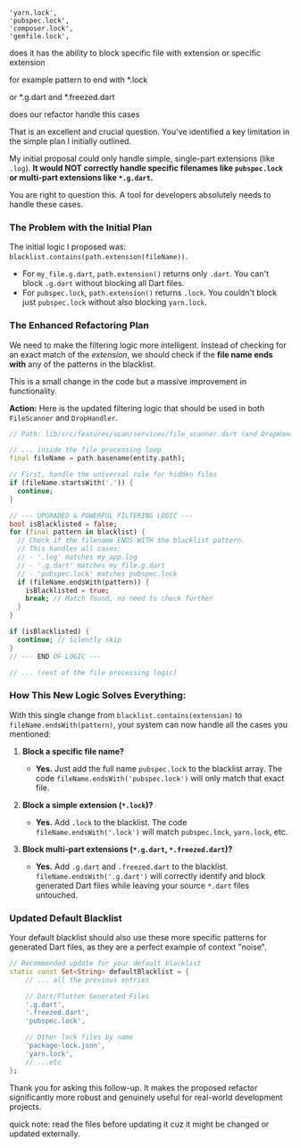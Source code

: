 ```
'yarn.lock',
'pubspec.lock',
'composer.lock',
'gemfile.lock',
```

does it has the ability to block specific file with extension or specific extension

for example pattern to end with *.lock 

or *.g.dart and *.freezed.dart

does our refactor handle this cases

That is an excellent and crucial question. You've identified a key limitation in the simple plan I initially outlined.

My initial proposal could only handle simple, single-part extensions (like `.log`). **It would NOT correctly handle specific filenames like `pubspec.lock` or multi-part extensions like `*.g.dart`.**

You are right to question this. A tool for developers absolutely needs to handle these cases.

### The Problem with the Initial Plan

The initial logic I proposed was: `blacklist.contains(path.extension(fileName))`.

* For `my_file.g.dart`, `path.extension()` returns only `.dart`. You can't block `.g.dart` without blocking all Dart files.
* For `pubspec.lock`, `path.extension()` returns `.lock`. You couldn't block just `pubspec.lock` without also blocking `yarn.lock`.

### The Enhanced Refactoring Plan

We need to make the filtering logic more intelligent. Instead of checking for an exact match of the *extension*, we should check if the **file name ends with** any of the patterns in the blacklist.

This is a small change in the code but a massive improvement in functionality.

**Action:** Here is the updated filtering logic that should be used in both `FileScanner` and `DropHandler`.

```dart
// Path: lib/src/features/scan/services/file_scanner.dart (and DropHandler)

// ... inside the file processing loop
final fileName = path.basename(entity.path);

// First, handle the universal rule for hidden files
if (fileName.startsWith('.')) {
  continue;
}

// --- UPGRADED & POWERFUL FILTERING LOGIC ---
bool isBlacklisted = false;
for (final pattern in blacklist) {
  // Check if the filename ENDS WITH the blacklist pattern.
  // This handles all cases:
  // - '.log' matches my_app.log
  // - '.g.dart' matches my_file.g.dart
  // - 'pubspec.lock' matches pubspec.lock
  if (fileName.endsWith(pattern)) {
    isBlacklisted = true;
    break; // Match found, no need to check further
  }
}

if (isBlacklisted) {
  continue; // Silently skip
}
// --- END OF LOGIC ---

// ... (rest of the file processing logic)
```

### How This New Logic Solves Everything:

With this single change from `blacklist.contains(extension)` to `fileName.endsWith(pattern)`, your system can now handle all the cases you mentioned:

1.  **Block a specific file name?**
    * **Yes.** Just add the full name `pubspec.lock` to the blacklist array. The code `fileName.endsWith('pubspec.lock')` will only match that exact file.

2.  **Block a simple extension (`*.lock`)?**
    * **Yes.** Add `.lock` to the blacklist. The code `fileName.endsWith('.lock')` will match `pubspec.lock`, `yarn.lock`, etc.

3.  **Block multi-part extensions (`*.g.dart`, `*.freezed.dart`)?**
    * **Yes.** Add `.g.dart` and `.freezed.dart` to the blacklist. `fileName.endsWith('.g.dart')` will correctly identify and block generated Dart files while leaving your source `*.dart` files untouched.

### Updated Default Blacklist

Your default blacklist should also use these more specific patterns for generated Dart files, as they are a perfect example of context "noise".

```dart
// Recommended update for your default blacklist
static const Set<String> defaultBlacklist = {
    // ... all the previous entries

    // Dart/Flutter Generated Files
    '.g.dart',
    '.freezed.dart',
    'pubspec.lock',

    // Other lock files by name
    'package-lock.json',
    'yarn.lock',
    // ...etc
};
```

Thank you for asking this follow-up. It makes the proposed refactor significantly more robust and genuinely useful for real-world development projects.

quick note: read the files before updating it cuz it might be changed or updated externally.
